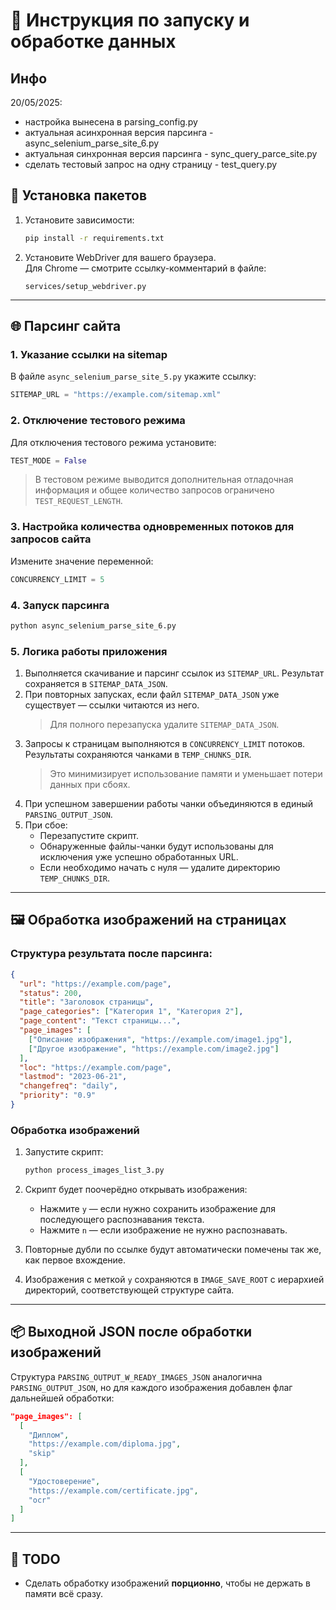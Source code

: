 # 📘 Инструкция по запуску и обработке данных

## Инфо
20/05/2025: 
* настройка вынесена в parsing_config.py
* актуальная асинхронная версия парсинга - async_selenium_parse_site_6.py
* актуальная синхронная версия парсинга - sync_query_parce_site.py
* сделать тестовый запрос на одну страницу - test_query.py


## 🔧 Установка пакетов

1. Установите зависимости:
   ```bash
   pip install -r requirements.txt
   ```

2. Установите WebDriver для вашего браузера.  
   Для Chrome — смотрите ссылку-комментарий в файле:
   ```
   services/setup_webdriver.py
   ```

---

## 🌐 Парсинг сайта

### 1. Указание ссылки на sitemap
В файле `async_selenium_parse_site_5.py` укажите ссылку:
```python
SITEMAP_URL = "https://example.com/sitemap.xml"
```

### 2. Отключение тестового режима
Для отключения тестового режима установите:
```python
TEST_MODE = False
```
> В тестовом режиме выводится дополнительная отладочная информация и общее количество запросов ограничено `TEST_REQUEST_LENGTH`.

### 3. Настройка количества одновременных потоков для запросов сайта
Измените значение переменной:
```python
CONCURRENCY_LIMIT = 5
```

### 4. Запуск парсинга
```bash
python async_selenium_parse_site_6.py
```

### 5. Логика работы приложения

1. Выполняется скачивание и парсинг ссылок из `SITEMAP_URL`. Результат сохраняется в `SITEMAP_DATA_JSON`.
2. При повторных запусках, если файл `SITEMAP_DATA_JSON` уже существует — ссылки читаются из него.
   > Для полного перезапуска удалите `SITEMAP_DATA_JSON`.
3. Запросы к страницам выполняются в `CONCURRENCY_LIMIT` потоков. Результаты сохраняются чанками в `TEMP_CHUNKS_DIR`.
   > Это минимизирует использование памяти и уменьшает потери данных при сбоях.
4. При успешном завершении работы чанки объединяются в единый `PARSING_OUTPUT_JSON`.
5. При сбое:
   - Перезапустите скрипт.
   - Обнаруженные файлы-чанки будут использованы для исключения уже успешно обработанных URL.
   - Если необходимо начать с нуля — удалите директорию `TEMP_CHUNKS_DIR`.

---

## 🖼️ Обработка изображений на страницах

### Структура результата после парсинга:

```json
{
  "url": "https://example.com/page",
  "status": 200,
  "title": "Заголовок страницы",
  "page_categories": ["Категория 1", "Категория 2"],
  "page_content": "Текст страницы...",
  "page_images": [
    ["Описание изображения", "https://example.com/image1.jpg"],
    ["Другое изображение", "https://example.com/image2.jpg"]
  ],
  "loc": "https://example.com/page",
  "lastmod": "2023-06-21",
  "changefreq": "daily",
  "priority": "0.9"
}
```

### Обработка изображений

1. Запустите скрипт:
   ```bash
   python process_images_list_3.py
   ```

2. Скрипт будет поочерёдно открывать изображения:
   - Нажмите `y` — если нужно сохранить изображение для последующего распознавания текста.
   - Нажмите `n` — если изображение не нужно распознавать.

3. Повторные дубли по ссылке будут автоматически помечены так же, как первое вхождение.

4. Изображения с меткой `y` сохраняются в `IMAGE_SAVE_ROOT` с иерархией директорий, соответствующей структуре сайта.

---

## 📦 Выходной JSON после обработки изображений

Структура `PARSING_OUTPUT_W_READY_IMAGES_JSON` аналогична `PARSING_OUTPUT_JSON`, но для каждого изображения добавлен флаг дальнейшей обработки:

```json
"page_images": [
  [
    "Диплом",
    "https://example.com/diploma.jpg",
    "skip"
  ],
  [
    "Удостоверение",
    "https://example.com/certificate.jpg",
    "ocr"
  ]
]
```

---

## 📝 TODO

- Сделать обработку изображений **порционно**, чтобы не держать в памяти всё сразу.
